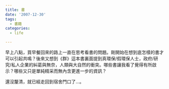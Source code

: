 ```yaml
---
title: 書
date: '2007-12-30'
tags:
  - 書籍
categories:
  - life

---
```

早上八點，買早餐回來的路上一直在思考看書的問題。剛開始在想到底怎樣的書才可以引起共鳴？後來又想到《群》這本書裏面提到真環保/假環保人士，政府/研究/私人企業的糾葛與無奈，人類與大自然的衝突。哪些書讓我看了覺得有所啟示？哪些又只是單純精采而無內含更進一步的資訊？  
  
還沒釐清，就已經走回到宿舍門口了…。